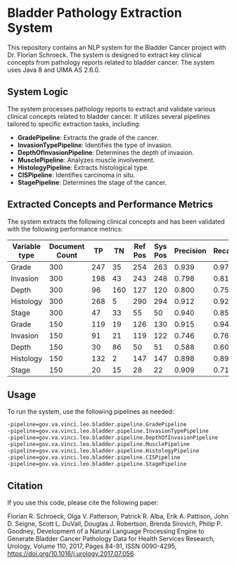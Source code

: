 # Bladder Pathology Extraction System

This repository contains an NLP system for the Bladder Cancer project with Dr. Florian Schroeck. The system is designed to extract key clinical concepts from pathology reports related to bladder cancer. The system uses Java 8 and UIMA AS 2.6.0.

## System Logic

The system processes pathology reports to extract and validate various clinical concepts related to bladder cancer. It utilizes several pipelines tailored to specific extraction tasks, including:

- **GradePipeline**: Extracts the grade of the cancer.
- **InvasionTypePipeline**: Identifies the type of invasion.
- **DepthOfInvasionPipeline**: Determines the depth of invasion.
- **MusclePipeline**: Analyzes muscle involvement.
- **HistologyPipeline**: Extracts histological type.
- **CISPipeline**: Identifies carcinoma in situ.
- **StagePipeline**: Determines the stage of the cancer.

## Extracted Concepts and Performance Metrics

The system extracts the following clinical concepts and has been validated with the following performance metrics:

| Variable type | Document Count | TP  | TN  | Ref Pos | Sys Pos | Precision | Recall |
|---------------|----------------|-----|-----|---------|---------|-----------|--------|
| Grade         | 300            | 247 | 35  | 254     | 263     | 0.939     | 0.972  |
| Invasion      | 300            | 198 | 43  | 243     | 248     | 0.798     | 0.815  |
| Depth         | 300            | 96  | 160 | 127     | 120     | 0.800     | 0.756  |
| Histology     | 300            | 268 | 5   | 290     | 294     | 0.912     | 0.924  |
| Stage         | 300            | 47  | 33  | 55      | 50      | 0.940     | 0.855  |
| Grade         | 150            | 119 | 19  | 126     | 130     | 0.915     | 0.944  |
| Invasion      | 150            | 91  | 21  | 119     | 122     | 0.746     | 0.765  |
| Depth         | 150            | 30  | 86  | 50      | 51      | 0.588     | 0.600  |
| Histology     | 150            | 132 | 2   | 147     | 147     | 0.898     | 0.898  |
| Stage         | 150            | 20  | 15  | 28      | 22      | 0.909     | 0.714  |

## Usage

To run the system, use the following pipelines as needed:

```sh
-pipeline=gov.va.vinci.leo.bladder.pipeline.GradePipeline
-pipeline=gov.va.vinci.leo.bladder.pipeline.InvasionTypePipeline
-pipeline=gov.va.vinci.leo.bladder.pipeline.DepthOfInvasionPipeline
-pipeline=gov.va.vinci.leo.bladder.pipeline.MusclePipeline
-pipeline=gov.va.vinci.leo.bladder.pipeline.HistologyPipeline
-pipeline=gov.va.vinci.leo.bladder.pipeline.CISPipeline
-pipeline=gov.va.vinci.leo.bladder.pipeline.StagePipeline
```

## Citation
If you use this code, please cite the following paper:

Florian R. Schroeck, Olga V. Patterson, Patrick R. Alba, Erik A. Pattison, John D. Seigne, Scott L. DuVall, Douglas J. Robertson, Brenda Sirovich, Philip P. Goodney,
Development of a Natural Language Processing Engine to Generate Bladder Cancer Pathology Data for Health Services Research,
Urology,
Volume 110,
2017,
Pages 84-91,
ISSN 0090-4295,
https://doi.org/10.1016/j.urology.2017.07.056
